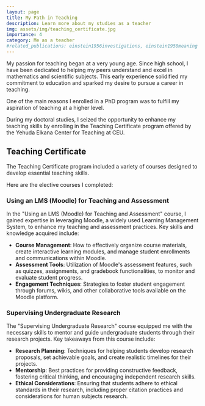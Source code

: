 ```yaml
---
layout: page
title: My Path in Teaching
description: Learn more about my studies as a teacher
img: assets/img/teaching_certificate.jpg
importance: 4
category: Me as a teacher
#related_publications: einstein1956investigations, einstein1950meaning
---
```


My passion for teaching began at a very young age. Since high school, I have been dedicated to helping my peers understand and excel in mathematics and scientific subjects. This early experience solidified my commitment to education and sparked my desire to pursue a career in teaching.

One of the main reasons I enrolled in a PhD program was to fulfill my aspiration of teaching at a higher level. 

During my doctoral studies, I seized the opportunity to enhance my teaching skills by enrolling in the Teaching Certificate program offered by the Yehuda Elkana Center for Teaching at CEU. 


## Teaching Certificate

The Teaching Certificate program included a variety of courses designed to develop essential teaching skills. 

Here are the elective courses I completed:

### Using an LMS (Moodle) for Teaching and Assessment

In the "Using an LMS (Moodle) for Teaching and Assessment" course, I gained expertise in leveraging Moodle, a widely used Learning Management System, to enhance my teaching and assessment practices. Key skills and knowledge acquired include:
- **Course Management**: How to effectively organize course materials, create interactive learning modules, and manage student enrollments and communications within Moodle.
- **Assessment Tools**: Utilization of Moodle's assessment features, such as quizzes, assignments, and gradebook functionalities, to monitor and evaluate student progress.
- **Engagement Techniques**: Strategies to foster student engagement through forums, wikis, and other collaborative tools available on the Moodle platform.

### Supervising Undergraduate Research

The "Supervising Undergraduate Research" course equipped me with the necessary skills to mentor and guide undergraduate students through their research projects. Key takeaways from this course include:
- **Research Planning**: Techniques for helping students develop research proposals, set achievable goals, and create realistic timelines for their projects.
- **Mentorship**: Best practices for providing constructive feedback, fostering critical thinking, and encouraging independent research skills.
- **Ethical Considerations**: Ensuring that students adhere to ethical standards in their research, including proper citation practices and considerations for human subjects research.


